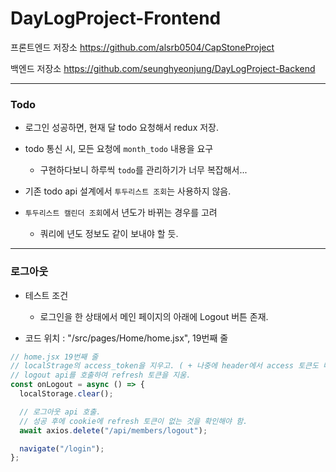 # DayLogProject-Frontend

프론트엔드 저장소
https://github.com/alsrb0504/CapStoneProject

백엔드 저장소
https://github.com/seunghyeonjung/DayLogProject-Backend

---

### Todo

- 로그인 성공하면, 현재 달 todo 요청해서 redux 저장.

- todo 통신 시, 모든 요청에 `month_todo` 내용을 요구

  - 구현하다보니 하루씩 `todo`를 관리하기가 너무 복잡해서...

- 기존 todo api 설계에서 `투두리스트 조회`는 사용하지 않음.
- `투두리스트 캘린더 조회`에서 년도가 바뀌는 경우를 고려

  - 쿼리에 년도 정보도 같이 보내야 할 듯.

---

### 로그아웃

- 테스트 조건

  - 로그인을 한 상태에서 메인 페이지의 아래에 Logout 버튼 존재.

- 코드 위치 : "/src/pages/Home/home.jsx", 19번째 줄

```javascript
// home.jsx 19번째 줄
// localStrage의 access_token을 지우고. ( + 나중에 header에서 access 토큰도 빼야 함.)
// logout api를 호출하여 refresh 토큰을 지움.
const onLogout = async () => {
  localStorage.clear();

  // 로그아웃 api 호출.
  // 성공 후에 cookie에 refresh 토큰이 없는 것을 확인해야 함.
  await axios.delete("/api/members/logout");

  navigate("/login");
};
```
